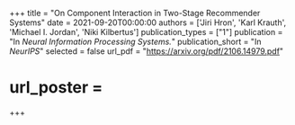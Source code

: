 +++
title = "On Component Interaction in Two-Stage Recommender Systems"
date = 2021-09-20T00:00:00
authors = ['Jiri Hron', 'Karl Krauth', 'Michael I. Jordan', 'Niki Kilbertus']
publication_types = ["1"]
publication = "In *Neural Information Processing Systems.*"
publication_short = "In *NeurIPS*"
selected = false
url_pdf = "https://arxiv.org/pdf/2106.14979.pdf"
# url_poster =  
+++
